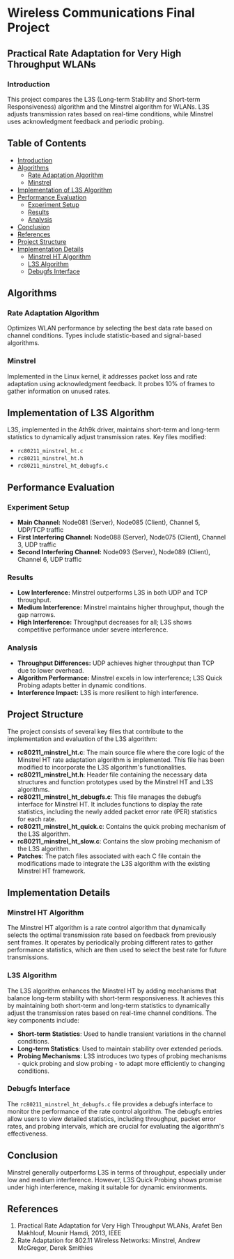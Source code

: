 # Wireless Communications Final Project

## Practical Rate Adaptation for Very High Throughput WLANs

### Introduction
This project compares the L3S (Long-term Stability and Short-term Responsiveness) algorithm and the Minstrel algorithm for WLANs. L3S adjusts transmission rates based on real-time conditions, while Minstrel uses acknowledgment feedback and periodic probing.

## Table of Contents

- [Introduction](#introduction)
- [Algorithms](#algorithms)
  - [Rate Adaptation Algorithm](#rate-adaptation-algorithm)
  - [Minstrel](#minstrel)
- [Implementation of L3S Algorithm](#implementation-of-l3s-algorithm)
- [Performance Evaluation](#performance-evaluation)
  - [Experiment Setup](#experiment-setup)
  - [Results](#results)
  - [Analysis](#analysis)
- [Conclusion](#conclusion)
- [References](#references)
- [Project Structure](#project-structure)
- [Implementation Details](#implementation-details)
  - [Minstrel HT Algorithm](#minstrel-ht-algorithm)
  - [L3S Algorithm](#l3s-algorithm)
  - [Debugfs Interface](#debugfs-interface)

## Algorithms

### Rate Adaptation Algorithm
Optimizes WLAN performance by selecting the best data rate based on channel conditions. Types include statistic-based and signal-based algorithms.

### Minstrel
Implemented in the Linux kernel, it addresses packet loss and rate adaptation using acknowledgment feedback. It probes 10% of frames to gather information on unused rates.

## Implementation of L3S Algorithm
L3S, implemented in the Ath9k driver, maintains short-term and long-term statistics to dynamically adjust transmission rates. Key files modified:
- `rc80211_minstrel_ht.c`
- `rc80211_minstrel_ht.h`
- `rc80211_minstrel_ht_debugfs.c`

## Performance Evaluation

### Experiment Setup
- **Main Channel:** Node081 (Server), Node085 (Client), Channel 5, UDP/TCP traffic
- **First Interfering Channel:** Node088 (Server), Node075 (Client), Channel 3, UDP traffic
- **Second Interfering Channel:** Node093 (Server), Node089 (Client), Channel 6, UDP traffic

### Results
- **Low Interference:** Minstrel outperforms L3S in both UDP and TCP throughput.
- **Medium Interference:** Minstrel maintains higher throughput, though the gap narrows.
- **High Interference:** Throughput decreases for all; L3S shows competitive performance under severe interference.

### Analysis
- **Throughput Differences:** UDP achieves higher throughput than TCP due to lower overhead.
- **Algorithm Performance:** Minstrel excels in low interference; L3S Quick Probing adapts better in dynamic conditions.
- **Interference Impact:** L3S is more resilient to high interference.


## Project Structure

The project consists of several key files that contribute to the implementation and evaluation of the L3S algorithm:

- **rc80211_minstrel_ht.c**: The main source file where the core logic of the Minstrel HT rate adaptation algorithm is implemented. This file has been modified to incorporate the L3S algorithm's functionalities.
- **rc80211_minstrel_ht.h**: Header file containing the necessary data structures and function prototypes used by the Minstrel HT and L3S algorithms.
- **rc80211_minstrel_ht_debugfs.c**: This file manages the debugfs interface for Minstrel HT. It includes functions to display the rate statistics, including the newly added packet error rate (PER) statistics for each rate.
- **rc80211_minstrel_ht_quick.c**: Contains the quick probing mechanism of the L3S algorithm.
- **rc80211_minstrel_ht_slow.c**: Contains the slow probing mechanism of the L3S algorithm.
- **Patches**: The patch files associated with each C file contain the modifications made to integrate the L3S algorithm with the existing Minstrel HT framework.

## Implementation Details

### Minstrel HT Algorithm

The Minstrel HT algorithm is a rate control algorithm that dynamically selects the optimal transmission rate based on feedback from previously sent frames. It operates by periodically probing different rates to gather performance statistics, which are then used to select the best rate for future transmissions.

### L3S Algorithm

The L3S algorithm enhances the Minstrel HT by adding mechanisms that balance long-term stability with short-term responsiveness. It achieves this by maintaining both short-term and long-term statistics to dynamically adjust the transmission rates based on real-time channel conditions. The key components include:

- **Short-term Statistics**: Used to handle transient variations in the channel conditions.
- **Long-term Statistics**: Used to maintain stability over extended periods.
- **Probing Mechanisms**: L3S introduces two types of probing mechanisms - quick probing and slow probing - to adapt more efficiently to changing conditions.

### Debugfs Interface

The `rc80211_minstrel_ht_debugfs.c` file provides a debugfs interface to monitor the performance of the rate control algorithm. The debugfs entries allow users to view detailed statistics, including throughput, packet error rates, and probing intervals, which are crucial for evaluating the algorithm's effectiveness.

## Conclusion
Minstrel generally outperforms L3S in terms of throughput, especially under low and medium interference. However, L3S Quick Probing shows promise under high interference, making it suitable for dynamic environments.

## References
1. Practical Rate Adaptation for Very High Throughput WLANs, Arafet Ben Makhlouf, Mounir Hamdi, 2013, IEEE
2. Rate Adaptation for 802.11 Wireless Networks: Minstrel, Andrew McGregor, Derek Smithies
